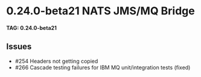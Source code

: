# 0.24.0-beta21 NATS JMS/MQ Bridge

#### TAG: 0.24.0-beta21

## Issues

* #254 Headers not getting copied
* #266 Cascade testing failures for IBM MQ unit/integration tests (fixed)
